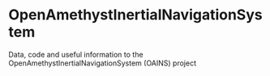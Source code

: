 # OpenAmethystInertialNavigationSystem
Data, code and useful information to the OpenAmethystInertialNavigationSystem (OAINS) project
